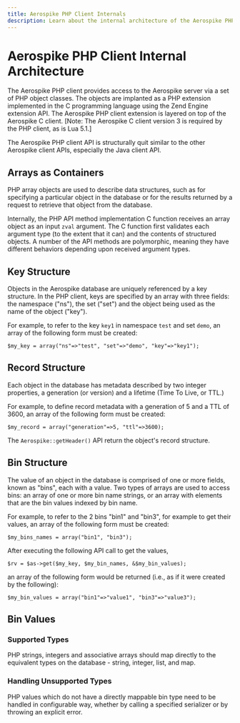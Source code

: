 ```yaml
---
title: Aerospike PHP Client Internals
description: Learn about the internal architecture of the Aerospike PHP Client for the Aerospike database.
---
```


# Aerospike PHP Client Internal Architecture

The Aerospike PHP client provides access to the Aerospike server via a
set of PHP object classes.  The objects are implanted as a PHP extension
implemented in the C programming language using the Zend Engine
extension API.  The Aerospike PHP client extension is layered on top of
the Aerospike C client.  [Note:  The Aerospike C client version 3 is
required by the PHP client, as is Lua 5.1.]

The Aerospike PHP client API is structurally quit similar to the other
Aerospike client APIs, especially the Java client API.

## Arrays as Containers

PHP array objects are used to describe data structures, such as for
specifying a particular object in the database or for the results
returned by a request to retrieve that object from the database.

Internally, the PHP API method implementation C function receives an
array object as an input `zval` argument.  The C function first
validates each argument type (to the extent that it can) and the
contents of structured objects.  A number of the API methods are
polymorphic, meaning they have different behaviors depending upon
received argument types.

## Key Structure

Objects in the Aerospike database are uniquely referenced by a key
structure.  In the PHP client, keys are specified by an array with three
fields: the namespace ("ns"), the set ("set") and the object being used
as the name of the object ("key").

For example, to refer to the key `key1` in namespace `test` and set
`demo`, an array of the following form must be created:

```
$my_key = array("ns"=>"test", "set"=>"demo", "key"=>"key1");
```

## Record Structure

Each object in the database has metadata described by two integer
properties, a generation (or version) and a lifetime (Time To Live, or
TTL.)

For example, to define record metadata with a generation of 5 and a TTL
of 3600, an array of the following form must be created:

```
$my_record = array("generation"=>5, "ttl"=>3600);
```

The `Aerospike::getHeader()` API return the object's record structure.

## Bin Structure

The value of an object in the database is comprised of one or more
fields, known as "bins", each with a value.  Two types of arrays are
used to access bins:  an array of one or more bin name strings, or an
array with elements that are the bin values indexed by bin name.

For example, to refer to the 2 bins "bin1" and "bin3", for example to
get their values, an array of the following form must be created:

```
$my_bins_names = array("bin1", "bin3");
```

After executing the following API call to get the values,

```
$rv = $as->get($my_key, $my_bin_names, &$my_bin_values);
```

an array of the following form would be returned (i.e., as if it were
created by the following):

```
$my_bin_values = array("bin1"=>"value1", "bin3"=>"value3");
```

## Bin Values

### Supported Types
PHP strings, integers and associative arrays should map directly to the
equivalent types on the database - string, integer, list, and map.

### Handling Unsupported Types
PHP values which do not have a directly mappable bin type need to be handled
in configurable way, whether by calling a specified serializer or by throwing an
explicit error.
